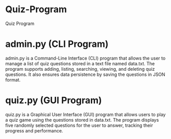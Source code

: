 # Quiz-Program
Quiz Program
# admin.py (CLI Program)

admin.py is a Command-Line Interface (CLI) program that allows the user to manage a list of quiz questions stored in a text file named data.txt. The program supports adding, listing, searching, viewing, and deleting quiz questions. It also ensures data persistence by saving the questions in JSON format.

# quiz.py (GUI Program)

quiz.py is a Graphical User Interface (GUI) program that allows users to play a quiz game using the questions stored in data.txt. The program displays five randomly selected questions for the user to answer, tracking their progress and performance.
